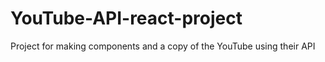 # YouTube-API-react-project
Project for making components and a copy of the YouTube using their API
